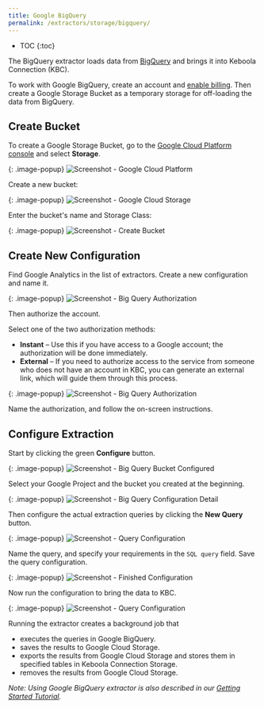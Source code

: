 ```yaml
---
title: Google BigQuery
permalink: /extractors/storage/bigquery/
---
```


* TOC
{:toc}

The BigQuery extractor loads data from [BigQuery](https://cloud.google.com/bigquery/) and brings it into Keboola Connection (KBC). 

To work with Google BigQuery, create an account and [enable billing](https://cloud.google.com/billing/docs/how-to/modify-project). 
Then create a Google Storage Bucket as a temporary storage for off-loading the data from BigQuery.

## Create Bucket
To create a Google Storage Bucket, go to the [Google Cloud Platform console](https://console.cloud.google.com/home/dashboard)
and select **Storage**.

{: .image-popup}
![Screenshot - Google Cloud Platform](/extractors/storage/bigquery/cloud-platform-1.png)

Create a new bucket:

{: .image-popup}
![Screenshot - Google Cloud Storage](/extractors/storage/bigquery/cloud-platform-2.png)

Enter the bucket's name and Storage Class:

{: .image-popup}
![Screenshot - Create Bucket](/extractors/storage/bigquery/cloud-platform-3.png)

## Create New Configuration 
Find Google Analytics in the list of extractors. Create a new configuration and name it. 

{: .image-popup}
![Screenshot - Big Query Authorization](/extractors/storage/bigquery/bigquery-extractor-1.png)

Then authorize the account. 

Select one of the two authorization methods:

- **Instant** – Use this if you have access to a Google account; the authorization will be done immediately.
- **External** – If you need to authorize access to the service from someone who does not have an account in KBC, you can generate an external link, which will guide them through this process.

{: .image-popup}
![Screenshot - Big Query Authorization](/extractors/storage/bigquery/bigquery-extractor-3.png)

Name the authorization, and follow the on-screen instructions. 

## Configure Extraction

Start by clicking the green **Configure** button.

{: .image-popup}
![Screenshot - Big Query Bucket Configured](/extractors/storage/bigquery/bigquery-extractor-4.png)

Select your Google Project and the bucket you created at the beginning. 

{: .image-popup}
![Screenshot - Big Query Configuration Detail](/extractors/storage/bigquery/bigquery-extractor-5.png)

Then configure the actual extraction queries by clicking the **New Query** button. 

{: .image-popup}
![Screenshot - Query Configuration](/extractors/storage/bigquery/bigquery-extractor-6.png)

Name the query, and specify your requirements in the `SQL query` field. Save the query configuration.

{: .image-popup}
![Screenshot - Finished Configuration](/extractors/storage/bigquery/bigquery-extractor-7.png)

Now run the configuration to bring the data to KBC.

{: .image-popup}
![Screenshot - Query Configuration](/extractors/storage/bigquery/bigquery-extractor-8.png)

Running the extractor creates a background job that

- executes the queries in Google BigQuery.
- saves the results to Google Cloud Storage.
- exports the results from Google Cloud Storage and stores them in specified tables in Keboola Connection Storage.
- removes the results from Google Cloud Storage.

*Note: Using Google BigQuery extractor is also described in our [Getting Started Tutorial](https://help.keboola.com/tutorial/ad-hoc/#using-bigquery-extractor).*
